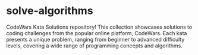 # solve-algorithms
CodeWars Kata Solutions repository! This collection showcases solutions to coding challenges from the popular online platform, CodeWars. Each kata presents a unique problem, ranging from beginner to advanced difficulty levels, covering a wide range of programming concepts and algorithms.
